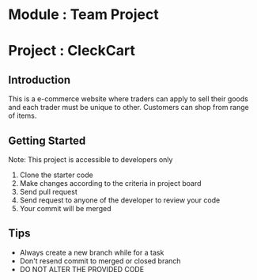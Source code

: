 Module : Team Project
==================================
Project : CleckCart
==================================

Introduction
------------

This is a e-commerce website where traders can apply to sell their goods and each trader must be unique to other. Customers can shop from range of items.


Getting Started
---------------
Note: This project is accessible to developers only

1. Clone the starter code
2. Make changes according to the criteria in project board
3. Send pull request
4. Send request to anyone of the developer to review your code
5. Your commit will be merged

Tips
----

- Always create a new branch while for a task
- Don't resend commit to merged or closed branch
- DO NOT ALTER THE PROVIDED CODE
